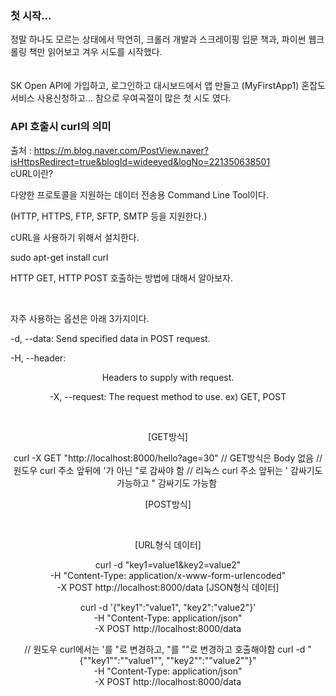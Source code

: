 ### 첫 시작...
정말 하나도 모르는 상태에서 막연히, 크롤러 개발과 스크레이핑 입문 책과, 파이썬 웹크롤링 책만 읽어보고 겨우 시도를 시작했다.  
<br><br>
SK Open API에 가입하고, 로그인하고 대시보드에서 앱 만들고 (MyFirstApp1) 혼잡도 서비스 사용신청하고... 참으로 우여곡절이 많은 첫 시도 였다.
### API 호출시 curl의 의미 
출처 : https://m.blog.naver.com/PostView.naver?isHttpsRedirect=true&blogId=wideeyed&logNo=221350638501  
cURL이란? 


다양한 프로토콜을 지원하는 데이터 전송용 Command Line Tool이다.

(HTTP, HTTPS, FTP, SFTP, SMTP 등을 지원한다.)

cURL을 사용하기 위해서 설치한다.

sudo apt-get install curl
​

HTTP GET, HTTP POST 호출하는 방법에 대해서 알아보자. 

​

자주 사용하는 옵션은 아래 3가지이다.

-d, --data: <data> Send specified data in POST request. 

-H, --header: <header> Headers to supply with request. 

-X, --request: The request method to use. ex) GET, POST

​

[GET방식]

curl -X GET "http://localhost:8000/hello?age=30"
// GET방식은 Body 없음
// 원도우 curl 주소 앞뒤에 '가 아닌 "로 감싸야 함
// 리눅스 curl 주소 앞뒤는 ' 감싸기도 가능하고 " 감싸기도 가능함
​

[POST방식]

​

[URL형식 데이터]

curl -d "key1=value1&key2=value2" \
-H "Content-Type: application/x-www-form-urlencoded" \
-X POST http://localhost:8000/data
[JSON형식 데이터]

curl -d '{"key1":"value1", "key2":"value2"}' \
-H "Content-Type: application/json" \
-X POST http://localhost:8000/data

// 원도우 curl에서는 '를 "로 변경하고, "를 ""로 변경하고 호출해야함
curl -d "{""key1"":""value1"", ""key2"":""value2""}" \
-H "Content-Type: application/json" \
-X POST http://localhost:8000/data